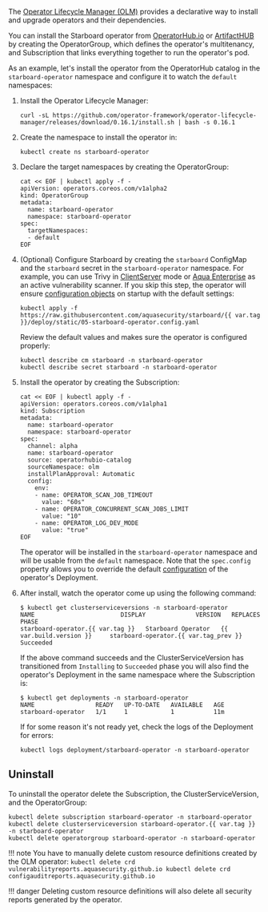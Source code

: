 The [Operator Lifecycle Manager (OLM)][olm] provides a declarative way to install and upgrade operators and their
dependencies.

You can install the Starboard operator from [OperatorHub.io](https://operatorhub.io/operator/starboard-operator)
or [ArtifactHUB](https://artifacthub.io/) by creating the OperatorGroup, which defines the operator's
multitenancy, and Subscription that links everything together to run the operator's pod.

As an example, let's install the operator from the OperatorHub catalog in the `starboard-operator` namespace and
configure it to watch the `default` namespaces:

1. Install the Operator Lifecycle Manager:
   ```
   curl -sL https://github.com/operator-framework/operator-lifecycle-manager/releases/download/0.16.1/install.sh | bash -s 0.16.1
   ```
2. Create the namespace to install the operator in:
   ```
   kubectl create ns starboard-operator
   ```
3. Declare the target namespaces by creating the OperatorGroup:
   ```
   cat << EOF | kubectl apply -f -
   apiVersion: operators.coreos.com/v1alpha2
   kind: OperatorGroup
   metadata:
     name: starboard-operator
     namespace: starboard-operator
   spec:
     targetNamespaces:
     - default
   EOF
   ```
4. (Optional) Configure Starboard by creating the `starboard` ConfigMap and the `starboard` secret in
   the `starboard-operator` namespace. For example, you can use Trivy
   in [ClientServer](./../../integrations/vulnerability-scanners/trivy.md#clientserver) mode or
   [Aqua Enterprise](./../../integrations/vulnerability-scanners/aqua-enterprise.md) as an active vulnerability scanner.
   If you skip this step, the operator will ensure [configuration objects](./../../settings.md)
   on startup with the default settings:
   ```
   kubectl apply -f https://raw.githubusercontent.com/aquasecurity/starboard/{{ var.tag }}/deploy/static/05-starboard-operator.config.yaml
   ```
   Review the default values and makes sure the operator is configured properly:
   ```
   kubectl describe cm starboard -n starboard-operator
   kubectl describe secret starboard -n starboard-operator
   ```
5. Install the operator by creating the Subscription:
   ```
   cat << EOF | kubectl apply -f -
   apiVersion: operators.coreos.com/v1alpha1
   kind: Subscription
   metadata:
     name: starboard-operator
     namespace: starboard-operator
   spec:
     channel: alpha
     name: starboard-operator
     source: operatorhubio-catalog
     sourceNamespace: olm
     installPlanApproval: Automatic
     config:
       env:
       - name: OPERATOR_SCAN_JOB_TIMEOUT
         value: "60s"
       - name: OPERATOR_CONCURRENT_SCAN_JOBS_LIMIT
         value: "10"
       - name: OPERATOR_LOG_DEV_MODE
         value: "true"
   EOF
   ```
   The operator will be installed in the `starboard-operator` namespace and will be usable from the `default` namespace.
   Note that the `spec.config` property allows you to override the default [configuration](./../configuration.md) of
   the operator's Deployment.

6. After install, watch the operator come up using the following command:
   ```console
   $ kubectl get clusterserviceversions -n starboard-operator
   NAME                        DISPLAY              VERSION   REPLACES                    PHASE
   starboard-operator.{{ var.tag }}   Starboard Operator   {{ var.build.version }}     starboard-operator.{{ var.tag_prev }}   Succeeded
   ```
   If the above command succeeds and the ClusterServiceVersion has transitioned from `Installing` to `Succeeded` phase
   you will also find the operator's Deployment in the same namespace where the Subscription is:
   ```console
   $ kubectl get deployments -n starboard-operator
   NAME                 READY   UP-TO-DATE   AVAILABLE   AGE
   starboard-operator   1/1     1            1           11m
   ```
   If for some reason it's not ready yet, check the logs of the Deployment for errors:
   ```
   kubectl logs deployment/starboard-operator -n starboard-operator
   ```

## Uninstall

To uninstall the operator delete the Subscription, the ClusterServiceVersion, and the OperatorGroup:

```
kubectl delete subscription starboard-operator -n starboard-operator
kubectl delete clusterserviceversion starboard-operator.{{ var.tag }} -n starboard-operator
kubectl delete operatorgroup starboard-operator -n starboard-operator
```

!!! note
    You have to manually delete custom resource definitions created by the OLM operator:
    ```
    kubectl delete crd vulnerabilityreports.aquasecurity.github.io
    kubectl delete crd configauditreports.aquasecurity.github.io
    ```

!!! danger
    Deleting custom resource definitions will also delete all security reports generated by the operator.

[olm]: https://github.com/operator-framework/operator-lifecycle-manager/
